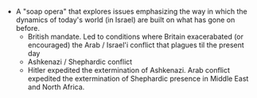 - A "soap opera" that explores issues emphasizing the way in which the dynamics of today's world (in Israel) are built on what has gone on before.
	- British mandate. Led to conditions where Britain exacerabated (or encouraged) the Arab / Israel'i conflict that plagues til the present day
	- Ashkenazi / Shephardic conflict
	- Hitler expedited the extermination of Ashkenazi. Arab conflict expedited the extermination of Shephardic presence in Middle East and North Africa.